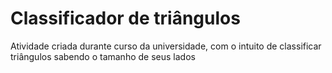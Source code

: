 # Classificador de triângulos
Atividade criada durante curso da universidade, com o intuito de classificar triângulos sabendo 
o tamanho de seus lados
